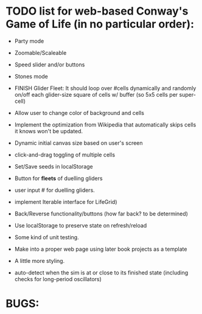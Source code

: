 # TODO list for web-based Conway's Game of Life (in no particular order):

* Party mode
* Zoomable/Scaleable
* Speed slider and/or buttons
* Stones mode
* FINISH Glider Fleet: It should loop over #cells dynamically and randomly on/off each glider-size square of cells w/ buffer (so 5x5 cells per super-cell)
* Allow user to change color of background and cells

* Implement the optimization from Wikipedia that automatically skips cells it knows won't be updated.
* Dynamic initial canvas size based on user's screen
* click-and-drag toggling of multiple cells
* Set/Save seeds in localStorage
* Button for **fleets** of duelling gliders 
* user input # for duelling gliders.
* implement Iterable interface for LifeGrid)
* Back/Reverse functionality/buttons (how far back? to be determined)
* Use localStorage to preserve state on refresh/reload
* Some kind of unit testing. 
* Make into a proper web page using later book projects as a template
* A little more styling.
* auto-detect when the sim is at or close to its finished state (including checks for long-period oscillators)

# BUGS:

